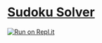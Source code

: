 # [Sudoku Solver](https://www.freecodecamp.org/learn/quality-assurance/quality-assurance-projects/sudoku-solver)
[![Run on Repl.it](https://repl.it/badge/github/XL19860214/boilerplate-project-sudoku-solver)](https://repl.it/github/XL19860214/boilerplate-project-sudoku-solver)
